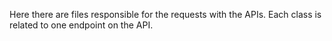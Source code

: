Here there are files responsible for the requests with the APIs.
Each class is related to one endpoint on the API.